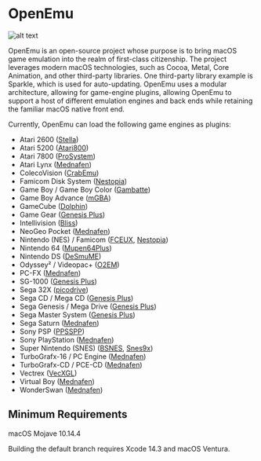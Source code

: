 OpenEmu
=======

![alt text](https://openemu.org/img/intro-md.png "OpenEmu Screenshot")

OpenEmu is an open-source project whose purpose is to bring macOS game emulation into the realm of first-class citizenship. The project leverages modern macOS technologies, such as Cocoa, Metal, Core Animation, and other third-party libraries. One third-party library example is Sparkle, which is used for auto-updating. OpenEmu uses a modular architecture, allowing for game-engine plugins, allowing OpenEmu to support a host of different emulation engines and back ends while retaining the familiar macOS native front end.

Currently, OpenEmu can load the following game engines as plugins:

* Atari 2600 ([Stella](https://github.com/stella-emu/stella))
* Atari 5200 ([Atari800](https://github.com/atari800/atari800))
* Atari 7800 ([ProSystem](https://gitlab.com/jgemu/prosystem))
* Atari Lynx ([Mednafen](https://mednafen.github.io))
* ColecoVision ([CrabEmu](https://sourceforge.net/projects/crabemu/))
* Famicom Disk System ([Nestopia](https://gitlab.com/jgemu/nestopia))
* Game Boy / Game Boy Color ([Gambatte](https://gitlab.com/jgemu/gambatte))
* Game Boy Advance ([mGBA](https://github.com/mgba-emu/mgba))
* GameCube ([Dolphin](https://github.com/dolphin-emu/dolphin))
* Game Gear ([Genesis Plus](https://github.com/ekeeke/Genesis-Plus-GX))
* Intellivision ([Bliss](https://github.com/jeremiah-sypult/BlissEmu))
* NeoGeo Pocket ([Mednafen](https://mednafen.github.io))
* Nintendo (NES) / Famicom ([FCEUX](https://github.com/TASEmulators/fceux), [Nestopia](https://gitlab.com/jgemu/nestopia))
* Nintendo 64 ([Mupen64Plus](https://github.com/mupen64plus))
* Nintendo DS ([DeSmuME](https://github.com/TASEmulators/desmume))
* Odyssey² / Videopac+ ([O2EM](https://sourceforge.net/projects/o2em/))
* PC-FX ([Mednafen](https://mednafen.github.io))
* SG-1000 ([Genesis Plus](https://github.com/ekeeke/Genesis-Plus-GX))
* Sega 32X ([picodrive](https://github.com/notaz/picodrive))
* Sega CD / Mega CD ([Genesis Plus](https://github.com/ekeeke/Genesis-Plus-GX))
* Sega Genesis / Mega Drive ([Genesis Plus](https://github.com/ekeeke/Genesis-Plus-GX))
* Sega Master System ([Genesis Plus](https://github.com/ekeeke/Genesis-Plus-GX))
* Sega Saturn ([Mednafen](https://mednafen.github.io))
* Sony PSP ([PPSSPP](https://github.com/hrydgard/ppsspp))
* Sony PlayStation ([Mednafen](https://mednafen.github.io))
* Super Nintendo (SNES) ([BSNES](https://github.com/bsnes-emu/bsnes), [Snes9x](https://github.com/snes9xgit/snes9x))
* TurboGrafx-16 / PC Engine ([Mednafen](https://mednafen.github.io))
* TurboGrafx-CD / PCE-CD ([Mednafen](https://mednafen.github.io))
* Vectrex ([VecXGL](https://github.com/james7780/VecXGL))
* Virtual Boy ([Mednafen](https://mednafen.github.io))
* WonderSwan ([Mednafen](https://mednafen.github.io))

Minimum Requirements
--------------------

macOS Mojave 10.14.4

Building the default branch requires Xcode 14.3 and macOS Ventura.
